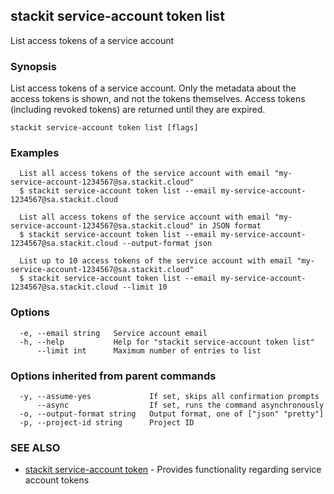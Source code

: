 ## stackit service-account token list

List access tokens of a service account

### Synopsis

List access tokens of a service account.
Only the metadata about the access tokens is shown, and not the tokens themselves.
Access tokens (including revoked tokens) are returned until they are expired.

```
stackit service-account token list [flags]
```

### Examples

```
  List all access tokens of the service account with email "my-service-account-1234567@sa.stackit.cloud"
  $ stackit service-account token list --email my-service-account-1234567@sa.stackit.cloud

  List all access tokens of the service account with email "my-service-account-1234567@sa.stackit.cloud" in JSON format
  $ stackit service-account token list --email my-service-account-1234567@sa.stackit.cloud --output-format json

  List up to 10 access tokens of the service account with email "my-service-account-1234567@sa.stackit.cloud"
  $ stackit service-account token list --email my-service-account-1234567@sa.stackit.cloud --limit 10
```

### Options

```
  -e, --email string   Service account email
  -h, --help           Help for "stackit service-account token list"
      --limit int      Maximum number of entries to list
```

### Options inherited from parent commands

```
  -y, --assume-yes             If set, skips all confirmation prompts
      --async                  If set, runs the command asynchronously
  -o, --output-format string   Output format, one of ["json" "pretty"]
  -p, --project-id string      Project ID
```

### SEE ALSO

* [stackit service-account token](./stackit_service-account_token.md)	 - Provides functionality regarding service account tokens


